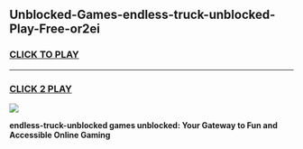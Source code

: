 
## Unblocked-Games-endless-truck-unblocked-Play-Free-or2ei
<h3>
<a href="https://premium76.site?title=endless-truck-unblocked&ref=10A">CLICK TO PLAY</a></h3>
<hr>

<h3>
<a href="https://premium76.site?title=endless-truck-unblocked&ref=10A">CLICK 2 PLAY</a>
  
</h3>

<a href="https://premium76.site?title=endless-truck-unblocked&ref=10A"><img src="https://clearcache.store/games.png"></a>


**endless-truck-unblocked games unblocked: Your Gateway to Fun and Accessible Online Gaming**
